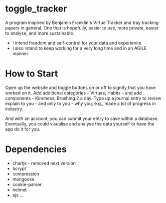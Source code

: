 # toggle_tracker
A program inspired by Benjamin Franklin's Virtue Tracker and tray tracking papers in general. 
One that is hopefully, easier to use, more private, easier to analyse, and more sustainable.

- I intend freedom and self-control for your data and experience.
- I also intend to keep working for a very long time and in an AGILE manner. 

# How to Start
Open up the website and toggle buttons on or off to signify that you have worked on it.
Add additional categories - Virtues, Habits - and add components - Kindness, Brushing 2 a day.
Type up a journal entry to review explain to you - and only to you - why you, e.g., made a lot of progress in industry.

And with an account, you can submit your entry to save within a database.
Eventually, you could visualise and analyse the data yourself or have the app do it for you.

# Dependencies
- chartjs - removed next version
- bcrypt
- compression
- mongoose
- cookie-parser
- helmet
- ejs
...
